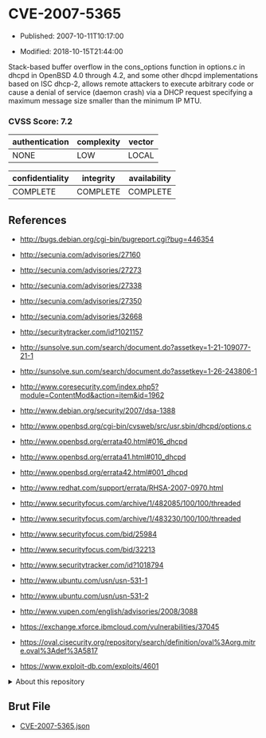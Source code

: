 # CVE-2007-5365

- Published: 2007-10-11T10:17:00

- Modified: 2018-10-15T21:44:00

Stack-based buffer overflow in the cons_options function in options.c in dhcpd in OpenBSD 4.0 through 4.2, and some other dhcpd implementations based on ISC dhcp-2, allows remote attackers to execute arbitrary code or cause a denial of service (daemon crash) via a DHCP request specifying a maximum message size smaller than the minimum IP MTU.

### CVSS Score: **7.2**

| authentication | complexity | vector |
| --- | --- | --- |
| NONE | LOW | LOCAL |

| confidentiality | integrity | availability |
| --- | --- | --- |
| COMPLETE | COMPLETE | COMPLETE |

## References

* http://bugs.debian.org/cgi-bin/bugreport.cgi?bug=446354

* http://secunia.com/advisories/27160

* http://secunia.com/advisories/27273

* http://secunia.com/advisories/27338

* http://secunia.com/advisories/27350

* http://secunia.com/advisories/32668

* http://securitytracker.com/id?1021157

* http://sunsolve.sun.com/search/document.do?assetkey=1-21-109077-21-1

* http://sunsolve.sun.com/search/document.do?assetkey=1-26-243806-1

* http://www.coresecurity.com/index.php5?module=ContentMod&action=item&id=1962

* http://www.debian.org/security/2007/dsa-1388

* http://www.openbsd.org/cgi-bin/cvsweb/src/usr.sbin/dhcpd/options.c

* http://www.openbsd.org/errata40.html#016_dhcpd

* http://www.openbsd.org/errata41.html#010_dhcpd

* http://www.openbsd.org/errata42.html#001_dhcpd

* http://www.redhat.com/support/errata/RHSA-2007-0970.html

* http://www.securityfocus.com/archive/1/482085/100/100/threaded

* http://www.securityfocus.com/archive/1/483230/100/100/threaded

* http://www.securityfocus.com/bid/25984

* http://www.securityfocus.com/bid/32213

* http://www.securitytracker.com/id?1018794

* http://www.ubuntu.com/usn/usn-531-1

* http://www.ubuntu.com/usn/usn-531-2

* http://www.vupen.com/english/advisories/2008/3088

* https://exchange.xforce.ibmcloud.com/vulnerabilities/37045

* https://oval.cisecurity.org/repository/search/definition/oval%3Aorg.mitre.oval%3Adef%3A5817

* https://www.exploit-db.com/exploits/4601

<details>
<summary>About this repository</summary> 

  This repository is part of the project [Live Hack CVE](https://github.com/Live-Hack-CVE). Main website can be found [www.live-hack.org](https://www.live-hack.org) 
  
  Made by [Sn0wAlice](https://github.com/Sn0wAlice) for the people that care about security and need to have a feed of the latest CVEs. Hope you enjoy it, don't forget to star the repo and follow me on [Twitter](https://twitter.com/Sn0wAlice) and [Github](https://github.com/Sn0wAlice). And that is my [personnal website](https://www.alice-snow.me/)

  - [Home Page](https://github.com/Live-Hack-CVE)
  - [Framework](https://github.com/Live-Hack-CVE/cve-framework)
  - [CVE database](https://github.com/Live-Hack-CVE/full_database)
  - [Changelog](https://github.com/Live-Hack-CVE/Changelog)
</details>

## Brut File

* [CVE-2007-5365.json](https://raw.githubusercontent.com/Live-Hack-CVE/full_database/main/cves/2007/CVE-2007-5365.json)

